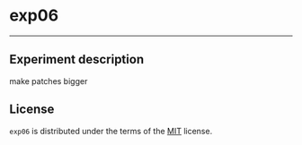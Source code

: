 # exp06

-----
## Experiment description
make patches bigger

## License

`exp06` is distributed under the terms of the [MIT](https://spdx.org/licenses/MIT.html) license.
